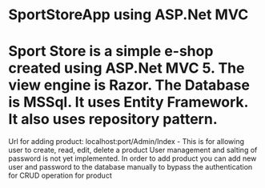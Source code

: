 # SportStoreApp using ASP.Net MVC

# Sport Store is a simple e-shop created using ASP.Net MVC 5. The view engine is Razor. The Database is MSSql. It uses Entity Framework. It also uses repository pattern. 

Url for adding product: localhost:port/Admin/Index - This is for allowing user to create, read, edit, delete a product
User management and salting of password is not yet implemented. In order to add product you can add new user and password to the database manually to bypass the authentication for CRUD operation for product

